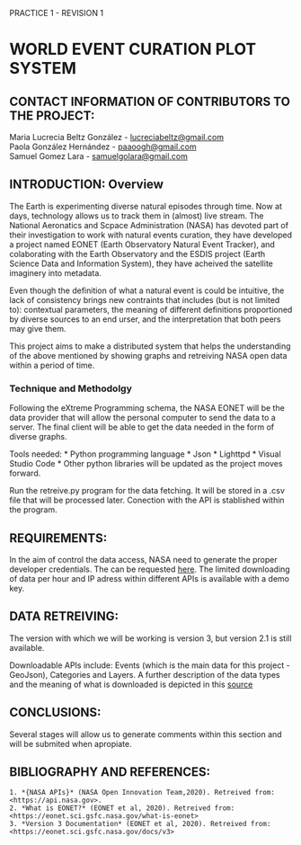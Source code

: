 PRACTICE 1 - REVISION 1    
# WORLD EVENT CURATION PLOT SYSTEM


## CONTACT INFORMATION OF CONTRIBUTORS TO THE PROJECT:
Maria Lucrecia Beltz González - <lucreciabeltz@gmail.com>  
Paola González Hernández - <paaoogh@gmail.com>  
Samuel Gomez Lara - <samuelgolara@gmail.com>  

## INTRODUCTION: Overview
The Earth is experimenting diverse natural episodes through time. Now at days, technology allows us to track them in (almost) live stream. The National Aeronatics and Scpace Administration (NASA) has devoted part of their investigation to work with natural events curation, they have developed a project named EONET (Earth Observatory Natural Event Tracker), and colaborating with the Earth Observatory and the ESDIS project (Earth Science Data and Information System), they have acheived the satellite imaginery into metadata.  

Even though the definition of what a natural event is could be intuitive, the lack of consistency brings new contraints that includes (but is not limited to): contextual parameters, the meaning of different definitions proportioned by diverse sources to an end urser, and the interpretation that both peers may give them.  

This project aims to make a distributed system that helps the understanding of the above mentioned by showing graphs and retreiving NASA open data within a period of time.

### Technique and Methodolgy
Following the eXtreme Programming schema, the NASA EONET will be the data provider that will allow the personal computer to send the data to a server. The final client will be able to get the data needed in the form of diverse graphs.  

Tools needed:
    * Python programming language
    * Json
    * Lighttpd
    * Visual Studio Code
    * Other python libraries will be updated as the project moves forward.

Run the retreive.py program for the data fetching. It will be stored in a .csv file that will be processed later. Conection with the API is stablished within the program.


## REQUIREMENTS:
In the aim of control the data access, NASA need to generate the proper developer credentials. The can be requested [here](https://api.nasa.gov). The limited downloading of data per hour and IP adress within different APIs is available with a demo key.

## DATA RETREIVING:
The version with which we will be working is version 3, but version 2.1 is still available.  

Downloadable APIs include: Events (which is the main data for this project - GeoJson), Categories and Layers. A further description of the data types and the meaning of what is downloaded is depicted in this [source](https://eonet.sci.gsfc.nasa.gov/docs/v3)


## CONCLUSIONS:
Several stages will allow us to generate comments within this section and will be submited when apropiate.

## BIBLIOGRAPHY AND REFERENCES:
    1. *{NASA APIs}* (NASA Open Innovation Team,2020). Retreived from: <https://api.nasa.gov>. 
    2. *What is EONET?* (EONET et al, 2020). Retreived from: <https://eonet.sci.gsfc.nasa.gov/what-is-eonet>
    3. *Version 3 Documentation* (EONET et al, 2020). Retreived from: <https://eonet.sci.gsfc.nasa.gov/docs/v3>
